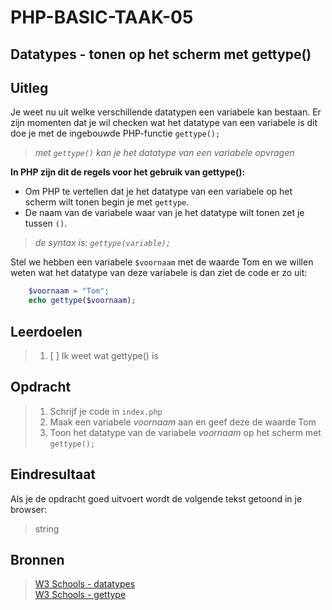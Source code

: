 # PHP-BASIC-TAAK-05
## Datatypes - tonen op het scherm met gettype()
## Uitleg
Je weet nu uit welke verschillende datatypen een variabele kan bestaan. 
Er zijn momenten dat je wil checken wat het datatype van een variabele is dit doe je met de ingebouwde PHP-functie `gettype();`
>
>_met `gettype()` kan je het datatype van een variabele opvragen_
>
**In PHP zijn dit de regels voor het gebruik van gettype():**
* Om PHP te vertellen dat je het datatype van een variabele op het scherm wilt tonen begin je met `gettype`.  
* De naam van de variabele waar van je het datatype wilt tonen zet je tussen `()`.
>
>_de syntax is: `gettype(variable);`_
>
Stel we hebben een variabele `$voornaam` met de waarde Tom en we willen weten wat het datatype van deze variabele is dan ziet de code er zo uit: 
```php
    $voornaam = "Tom";
    echo gettype($voornaam);
```
## Leerdoelen
>1. [ ] Ik weet wat gettype() is

## Opdracht

>1. Schrijf je code in `index.php`
>2. Maak een variabele _voornaam_ aan en geef deze de waarde Tom
>3. Toon het datatype van de variabele _voornaam_ op het scherm met `gettype();`

## Eindresultaat
Als je de opdracht goed uitvoert wordt de volgende tekst getoond in je browser: 
>string

## Bronnen
>[W3 Schools - datatypes](https://www.w3schools.com/php/php_datatypes.asp)  
>[W3 Schools - gettype](https://www.w3schools.com/php/func_var_gettype.asp)

<!--- ------------ DIT COMMENTAAR LATEN STAAN AUB ------------
------------------ ------------------------------ ------------
------------------ eagle ref:4372545
------------------ ------------------------------ ------------
------------------ DIT COMMENTAAR LATEN STAAN AUB -------- -->
